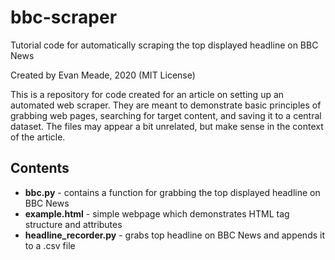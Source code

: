 # bbc-scraper
Tutorial code for automatically scraping the top displayed headline on BBC News

Created by Evan Meade, 2020 (MIT License)

This is a repository for code created for an article on setting up an automated web scraper. They are meant to demonstrate basic principles of grabbing web pages, searching for target content, and saving it to a central dataset. The files may appear a bit unrelated, but make sense in the context of the article.

## Contents

* **bbc.py** - contains a function for grabbing the top displayed headline on BBC News
* **example.html** - simple webpage which demonstrates HTML tag structure and attributes
* **headline_recorder.py** - grabs top headline on BBC News and appends it to a .csv file
